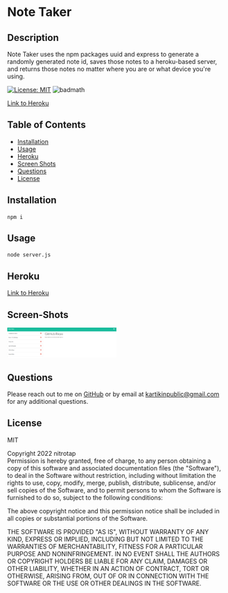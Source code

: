 # Note Taker

## Description

Note Taker uses the npm packages uuid and express to generate a randomly generated note id, saves those notes to a heroku-based server, and returns those notes no matter where you are or what device you're using.

[![License: MIT](https://img.shields.io/badge/License-MIT-yellow.svg)](https://opensource.org/licenses/MIT)
![badmath](https://img.shields.io/github/languages/top/nitrotap/notes-express)

[Link to Heroku](https://shielded-dusk-35952.herokuapp.com/)

## Table of Contents

- [Installation](#Installation)
- [Usage](#Usage)
- [Heroku](#Heroku)
- [Screen Shots](#Screen-Shots)
- [Questions](#Questions)
- [License](#License)

## Installation

```
npm i
```

## Usage

```
node server.js
```

## Heroku

[Link to Heroku](https://shielded-dusk-35952.herokuapp.com/)

## Screen-Shots

<img src="./public/assets/images/screen-shot.png" width="50%" height="50%">

## Questions

Please reach out to me on [GitHub](https://github.com/nitrotap) or by email at kartikinpublic@gmail.com for any additional questions.

## License

MIT

Copyright 2022 nitrotap  
Permission is hereby granted, free of charge, to any person obtaining a copy of this software and associated documentation files (the "Software"), to deal in the Software without restriction, including without limitation the rights to use, copy, modify, merge, publish, distribute, sublicense, and/or sell copies of the Software, and to permit persons to whom the Software is furnished to do so, subject to the following conditions:

The above copyright notice and this permission notice shall be included in all copies or substantial portions of the Software.

THE SOFTWARE IS PROVIDED "AS IS", WITHOUT WARRANTY OF ANY KIND, EXPRESS OR IMPLIED, INCLUDING BUT NOT LIMITED TO THE WARRANTIES OF MERCHANTABILITY, FITNESS FOR A PARTICULAR PURPOSE AND NONINFRINGEMENT. IN NO EVENT SHALL THE AUTHORS OR COPYRIGHT HOLDERS BE LIABLE FOR ANY CLAIM, DAMAGES OR OTHER LIABILITY, WHETHER IN AN ACTION OF CONTRACT, TORT OR OTHERWISE, ARISING FROM, OUT OF OR IN CONNECTION WITH THE SOFTWARE OR THE USE OR OTHER DEALINGS IN THE SOFTWARE.
